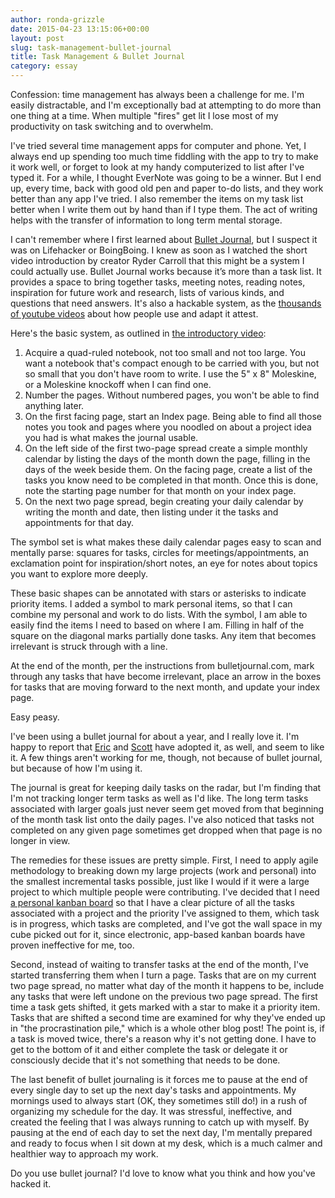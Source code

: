 ```yaml
---
author: ronda-grizzle
date: 2015-04-23 13:15:06+00:00
layout: post
slug: task-management-bullet-journal
title: Task Management & Bullet Journal
category: essay
---
```


Confession: time management has always been a challenge for me. I'm easily distractable, and I'm exceptionally bad at attempting to do more than one thing at a time. When multiple "fires" get lit I lose most of my productivity on task switching and to overwhelm.

I've tried several time management apps for computer and phone. Yet, I always end up spending too much time fiddling with the app to try to make it work well, or forget to look at my handy computerized to list after I've typed it. For a while, I thought EverNote was going to be a winner. But I end up, every time, back with good old pen and paper to-do lists, and they work better than any app I've tried. I also remember the items on my task list better when I write them out by hand than if I type them. The act of writing helps with the transfer of information to long term mental storage.

I can't remember where I first learned about [Bullet Journal](http://www.bulletjournal.com/), but I suspect it was on Lifehacker or BoingBoing. I knew as soon as I watched the short video introduction by creator Ryder Carroll that this might be a system I could actually use. Bullet Journal works because it’s more than a task list. It provides a space to bring together tasks, meeting notes, reading notes, inspiration for future work and research, lists of various kinds, and questions that need answers. It's also a hackable system, as the [thousands of youtube videos](https://www.youtube.com/results?search_query=bullet+journal&page=&utm_source=opensearch) about how people use and adapt it attest.

Here's the basic system, as outlined in [the introductory video](https://youtu.be/GfRf43JTqY4):

1. Acquire a quad-ruled notebook, not too small and not too large. You want a notebook that's compact enough to be carried with you, but not so small that you don't have room to write. I use the 5" x 8" Moleskine, or a Moleskine knockoff when I can find one.
2. Number the pages. Without numbered pages, you won't be able to find anything later.
3. On the first facing page, start an Index page. Being able to find all those notes you took and pages where you noodled on about a project idea you had is what makes the journal usable.
4. On the left side of the first two-page spread create a simple monthly calendar by listing the days of the month down the page, filling in the days of the week beside them. On the facing page, create a list of the tasks you know need to be completed in that month. Once this is done, note the starting page number for that month on your index page.
5. On the next two page spread, begin creating your daily calendar by writing the month and date, then listing under it the tasks and appointments for that day.

The symbol set is what makes these daily calendar pages easy to scan and mentally parse: squares for tasks, circles for meetings/appointments, an exclamation point for inspiration/short notes, an eye for notes about topics you want to explore more deeply.

These basic shapes can be annotated with stars or asterisks to indicate priority items. I added a symbol to mark personal items, so that I can combine my personal and work to do lists. With the symbol, I am able to easily find the items I need to based on where I am. Filling in half of the square on the diagonal marks partially done tasks. Any item that becomes irrelevant is struck through with a line. 

At the end of the month, per the instructions from bulletjournal.com, mark through any tasks that have become irrelevant, place an arrow in the boxes for tasks that are moving forward to the next month, and update your index page.

Easy peasy.

I've been using a bullet journal for about a year, and I really love it. I'm happy to report that [Eric](http://scholarslab.org/?p=5477) and [Scott](http://scholarslab.org/?p=8764) have adopted it, as well, and seem to like it. A few things  aren't working for me, though, not because of bullet journal, but because of how I'm using it.

The journal is great for keeping daily tasks on the radar, but I'm finding that I'm not tracking longer term tasks as well as I'd like. The long term tasks associated with larger goals just never seem get moved from that beginning of the month task list onto the daily pages. I've also noticed that tasks not completed on any given page sometimes get dropped when that page is no longer in view.

The remedies for these issues are pretty simple. First, I need to apply agile methodology to breaking down my large projects (work and personal) into the smallest incremental tasks possible, just like I would if it were a large project to which multiple people were contributing. I've decided that I need [a personal kanban board](http://www.personalkanban.com/pk/personal-kanban-101/) so that I have a clear picture of all the tasks associated with a project and the priority I've assigned to them, which task is in progress, which tasks are completed, and I've got the wall space in my cube picked out for it, since electronic, app-based kanban boards have proven ineffective for me, too.

Second, instead of waiting to transfer tasks at the end of the month, I've started transferring them when I turn a page. Tasks that are on my current two page spread, no matter what day of the month it happens to be, include any tasks that were left undone on the previous two page spread. The first time a task gets shifted, it gets marked with a star to make it a priority item. Tasks that are shifted a second time are examined for why they've ended up in "the procrastination pile," which is a whole other blog post! The point is, if a task is moved twice, there's a reason why it's not getting done. I have to get to the bottom of it and either complete the task or delegate it or consciously decide that it's not something that needs to be done.

The last benefit of bullet journaling is it forces me to pause at the end of every single day to set up the next day's tasks and appointments. My mornings used to always start (OK, they sometimes still do!) in a rush of organizing my schedule for the day. It was stressful, ineffective, and created the feeling that I was always running to catch up with myself. By pausing at the end of each day to set the next day, I'm mentally prepared and ready to focus when I sit down at my desk, which is a much calmer and healthier way to approach my work.

Do you use bullet journal? I'd love to know what you think and how you've hacked it.

